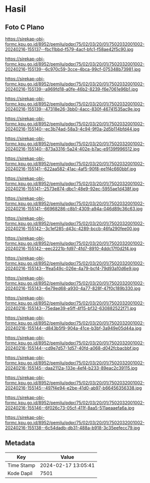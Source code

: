 # Hasil

## Foto C Plano

https://sirekap-obj-formc.kpu.go.id/8952/pemilu/pdpr/75/02/03/20/01/7502032001002-20240216-155137--fbc11bbd-f579-4acf-bfc1-f58ae42f5c90.jpg

https://sirekap-obj-formc.kpu.go.id/8952/pemilu/pdpr/75/02/03/20/01/7502032001002-20240216-155139--6c970c59-3cce-4bca-99cf-075348b73981.jpg

https://sirekap-obj-formc.kpu.go.id/8952/pemilu/pdpr/75/02/03/20/01/7502032001002-20240216-155139--a969fd18-a0fe-46b2-8239-f6e7061e96b1.jpg

https://sirekap-obj-formc.kpu.go.id/8952/pemilu/pdpr/75/02/03/20/01/7502032001002-20240216-155139--47318e26-3bb0-4acc-830f-46741535ac9e.jpg

https://sirekap-obj-formc.kpu.go.id/8952/pemilu/pdpr/75/02/03/20/01/7502032001002-20240216-155140--ec3b74ad-58a3-4c94-9f0a-2d5b114bfd44.jpg

https://sirekap-obj-formc.kpu.go.id/8952/pemilu/pdpr/75/02/03/20/01/7502032001002-20240216-155140--873a3316-5a24-402e-b7ac-e9139f996512.jpg

https://sirekap-obj-formc.kpu.go.id/8952/pemilu/pdpr/75/02/03/20/01/7502032001002-20240216-155141--622aa582-41ac-4af5-90f8-ee1f4c660bbf.jpg

https://sirekap-obj-formc.kpu.go.id/8952/pemilu/pdpr/75/02/03/20/01/7502032001002-20240216-155141--2573e874-dbc1-48e9-92ec-5955ae1d438f.jpg

https://sirekap-obj-formc.kpu.go.id/8952/pemilu/pdpr/75/02/03/20/01/7502032001002-20240216-155141--66968286-c8b1-4309-a94a-046d89c36c63.jpg

https://sirekap-obj-formc.kpu.go.id/8952/pemilu/pdpr/75/02/03/20/01/7502032001002-20240216-155142--3c1ef285-d43c-4289-bccb-46fa290fee00.jpg

https://sirekap-obj-formc.kpu.go.id/8952/pemilu/pdpr/75/02/03/20/01/7502032001002-20240216-155142--eec2221b-fd97-4fd7-8910-4ddc17f0d2f4.jpg

https://sirekap-obj-formc.kpu.go.id/8952/pemilu/pdpr/75/02/03/20/01/7502032001002-20240216-155143--1fea549c-026e-4a79-bcf4-79d93a10d6e9.jpg

https://sirekap-obj-formc.kpu.go.id/8952/pemilu/pdpr/75/02/03/20/01/7502032001002-20240216-155143--6e79ed68-a930-4a77-828f-47f0c189b330.jpg

https://sirekap-obj-formc.kpu.go.id/8952/pemilu/pdpr/75/02/03/20/01/7502032001002-20240216-155143--75edae39-e5ff-4f15-bf32-630882522f71.jpg

https://sirekap-obj-formc.kpu.go.id/8952/pemilu/pdpr/75/02/03/20/01/7502032001002-20240216-155144--d843b5f9-904a-41ce-b3bf-3a949e05d44a.jpg

https://sirekap-obj-formc.kpu.go.id/8952/pemilu/pdpr/75/02/03/20/01/7502032001002-20240216-155144--cd9e7d57-1d57-40fd-a068-d042fcbacbbf.jpg

https://sirekap-obj-formc.kpu.go.id/8952/pemilu/pdpr/75/02/03/20/01/7502032001002-20240216-155145--daa2112a-133e-4ef4-b233-89eac2c39115.jpg

https://sirekap-obj-formc.kpu.go.id/8952/pemilu/pdpr/75/02/03/20/01/7502032001002-20240216-155145--497f4e94-e2be-41d0-ab97-b66456356338.jpg

https://sirekap-obj-formc.kpu.go.id/8952/pemilu/pdpr/75/02/03/20/01/7502032001002-20240216-155146--6f026c73-05cf-411f-8aa5-511aeaaefa6a.jpg

https://sirekap-obj-formc.kpu.go.id/8952/pemilu/pdpr/75/02/03/20/01/7502032001002-20240216-155138--6c54dadb-db31-488a-b918-3c35eefecc79.jpg


## Metadata

| Key        | Value               |
| ---------- | ------------------- |
| Time Stamp | 2024-02-17 13:05:41 |
| Kode Dapil | 7501                |



